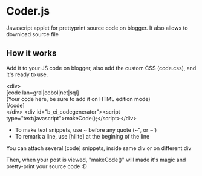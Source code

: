 # Coder.js
Javascript applet for prettyprint source code on blogger. It also allows to download source file

## How it works
Add it to your JS code on blogger, also add the custom CSS (code.css), and it's ready to use.

&lt;div><br />
[code lan=gral|cobol|net|sql]<br />
(Your code here, be sure to add it on HTML edition mode)<br />
[/code]<br />
&lt;/div>
&lt;div id="b_ei_codegenerator">&lt;script type="text/javascript">makeCode();&lt;/script>&lt;/div>

 - To make text snippets, use ~ before any quote (~", or ~')
 - To remark a line, use [hilite] at the begining of the line
 
You can attach several [code] snippets, inside same div or on different div

Then, when your post is viewed, "makeCode()" will made it's magic and pretty-print your source code :D
